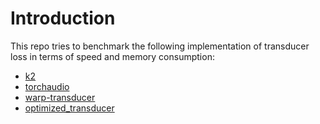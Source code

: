 # Introduction

This repo tries to benchmark the following implementation of
transducer loss in terms of speed and memory consumption:

- [k2][k2]
- [torchaudio][torchaudio]
- [warp-transducer][warp-transducer]
- [optimized_transducer][optimized_transducer]

[k2]: http://github.com/k2-fsa/k2
[torchaudio]: https://github.com/pytorch/audio
[optimized_transducer]: https://github.com/csukuangfj/optimized_transducer
[warp-transducer]: https://github.com/HawkAaron/warp-transducer

